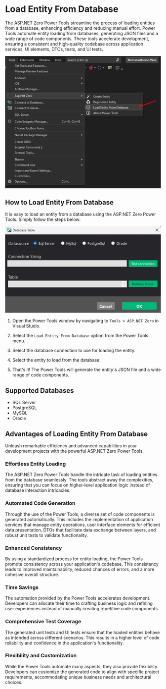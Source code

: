 # Load Entity From Database

The ASP.NET Zero Power Tools streamline the process of loading entities from a database, enhancing efficiency and reducing manual effort. Power Tools automate entity loading from databases, generating JSON files and a wide range of code components. These tools accelerate development, ensuring a consistent and high-quality codebase across application services, UI elements, DTOs, tests, and UI tests.

![Loading Entity From Database](images/power-tools-menu-load-entity.png)

## How to Load Entity From Database

It is easy to load an entity from a database using the ASP.NET Zero Power Tools. Simply follow the steps below:

![Loading Entity From Database](images/power-tools-load-entity.png)

1. Open the Power Tools window by navigating to `Tools > ASP.NET Zero` in Visual Studio.

2. Select the `Load Entity From Database` option from the Power Tools menu.

3. Select the database connection to use for loading the entity.

4. Select the entity to load from the database.

5. That's it! The Power Tools will generate the entity's JSON file and a wide range of code components.

## Supported Databases

* SQL Server
* PostgreSQL
* MySQL
* Oracle

## Advantages of Loading Entity From Database

Unleash remarkable efficiency and advanced capabilities in your development projects with the powerful ASP.NET Zero Power Tools.

### Effortless Entity Loading
The ASP.NET Zero Power Tools handle the intricate task of loading entities from the database seamlessly. The tools abstract away the complexities, ensuring that you can focus on higher-level application logic instead of database interaction intricacies.

### Automated Code Generation
Through the use of the Power Tools, a diverse set of code components is generated automatically. This includes the implementation of application services that manage entity operations, user interface elements for efficient data presentation, DTOs that facilitate data exchange between layers, and robust unit tests to validate functionality.

### Enhanced Consistency
By using a standardized process for entity loading, the Power Tools promote consistency across your application's codebase. This consistency leads to improved maintainability, reduced chances of errors, and a more cohesive overall structure.

### Time Savings
The automation provided by the Power Tools accelerates development. Developers can allocate their time to crafting business logic and refining user experiences instead of manually creating repetitive code components.

### Comprehensive Test Coverage
The generated unit tests and UI tests ensure that the loaded entities behave as intended across different scenarios. This results in a higher level of code reliability and confidence in the application's functionality.

### Flexibility and Customization
While the Power Tools automate many aspects, they also provide flexibility. Developers can customize the generated code to align with specific project requirements, accommodating unique business needs and architectural choices.

